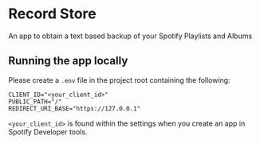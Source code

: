 # Record Store

An app to obtain a text based backup of your Spotify Playlists and Albums

## Running the app locally

Please create a `.env` file in the project root containing the following:

```
CLIENT_ID="<your_client_id>"
PUBLIC_PATH="/"
REDIRECT_URI_BASE="https://127.0.0.1"
```

`<your_client_id>` is found within the settings when you create an app in Spotify Developer tools.
